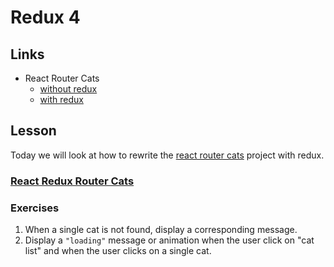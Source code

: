 # Redux 4

## Links

* React Router Cats
  * [without redux](https://codesandbox.io/s/o75qzy25r6)
  * [with redux](https://codesandbox.io/s/w607v68qzl)

## Lesson

Today we will look at how to rewrite the [react router cats](https://codesandbox.io/s/o75qzy25r6) project with redux.

### [React Redux Router Cats](https://codesandbox.io/s/w607v68qzl)

### Exercises

1. When a single cat is not found, display a corresponding message.
2. Display a `"loading"` message or animation when the user click on "cat list" and when the user clicks on a single cat.
